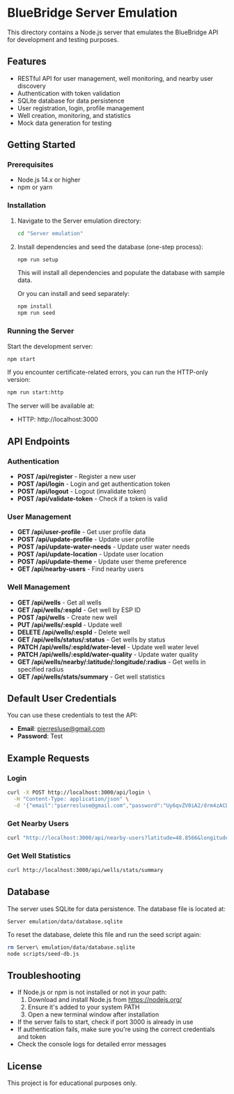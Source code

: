 # BlueBridge Server Emulation

This directory contains a Node.js server that emulates the BlueBridge API for development and testing purposes.

## Features

- RESTful API for user management, well monitoring, and nearby user discovery
- Authentication with token validation
- SQLite database for data persistence
- User registration, login, profile management
- Well creation, monitoring, and statistics
- Mock data generation for testing

## Getting Started

### Prerequisites

- Node.js 14.x or higher
- npm or yarn

### Installation

1. Navigate to the Server emulation directory:
   ```bash
   cd "Server emulation"
   ```

2. Install dependencies and seed the database (one-step process):
   ```bash
   npm run setup
   ```
   
   This will install all dependencies and populate the database with sample data.

   Or you can install and seed separately:
   ```bash
   npm install
   npm run seed
   ```

### Running the Server

Start the development server:
```bash
npm start
```

If you encounter certificate-related errors, you can run the HTTP-only version:
```bash
npm run start:http
```

The server will be available at:
- HTTP: http://localhost:3000

## API Endpoints

### Authentication

- **POST /api/register** - Register a new user
- **POST /api/login** - Login and get authentication token
- **POST /api/logout** - Logout (invalidate token)
- **POST /api/validate-token** - Check if a token is valid

### User Management

- **GET /api/user-profile** - Get user profile data
- **POST /api/update-profile** - Update user profile
- **POST /api/update-water-needs** - Update user water needs
- **POST /api/update-location** - Update user location
- **POST /api/update-theme** - Update user theme preference
- **GET /api/nearby-users** - Find nearby users

### Well Management

- **GET /api/wells** - Get all wells
- **GET /api/wells/:espId** - Get well by ESP ID
- **POST /api/wells** - Create new well
- **PUT /api/wells/:espId** - Update well
- **DELETE /api/wells/:espId** - Delete well
- **GET /api/wells/status/:status** - Get wells by status
- **PATCH /api/wells/:espId/water-level** - Update well water level
- **PATCH /api/wells/:espId/water-quality** - Update water quality
- **GET /api/wells/nearby/:latitude/:longitude/:radius** - Get wells in specified radius
- **GET /api/wells/stats/summary** - Get well statistics

## Default User Credentials

You can use these credentials to test the API:

- **Email**: pierresluse@gmail.com
- **Password**: Test

## Example Requests

### Login

```bash
curl -X POST http://localhost:3000/api/login \
  -H "Content-Type: application/json" \
  -d '{"email":"pierresluse@gmail.com","password":"Uy6qvZV0iA2/drm4zACDLCCm7BE9aCKZVQ16bg80XiU="}'
```

### Get Nearby Users

```bash
curl "http://localhost:3000/api/nearby-users?latitude=48.8566&longitude=2.3522&radius=10&email=pierresluse@gmail.com"
```

### Get Well Statistics

```bash
curl http://localhost:3000/api/wells/stats/summary
```

## Database

The server uses SQLite for data persistence. The database file is located at:
```
Server emulation/data/database.sqlite
```

To reset the database, delete this file and run the seed script again:
```bash
rm Server\ emulation/data/database.sqlite
node scripts/seed-db.js
```

## Troubleshooting

- If Node.js or npm is not installed or not in your path:
  1. Download and install Node.js from https://nodejs.org/
  2. Ensure it's added to your system PATH
  3. Open a new terminal window after installation
- If the server fails to start, check if port 3000 is already in use
- If authentication fails, make sure you're using the correct credentials and token
- Check the console logs for detailed error messages

## License

This project is for educational purposes only. 
